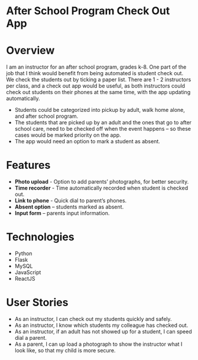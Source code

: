 # After School Program Check Out App

# Overview
I am an instructor for an after school program, grades k-8. One part of the job that I think would benefit from being automated is student check out. We check the students out by ticking a paper list. There are 1 - 2 instructors per class, and a check out app would be useful, as both instructors could check out students on their phones at the same time, with the app updating automatically.

* Students could be categorized into pickup by adult, walk home alone, and after school program.  
* The students that are picked up by an adult and the ones that go to after school care, need to be checked off when the event happens – so these cases would be marked priority on the app.  
* The app would need an option to mark a student as absent.

# Features
* **Photo upload** - Option to add parents’ photographs, for better security.  
* **Time recorder** - Time automatically recorded when student is checked out.  
* **Link to phone** - Quick dial to parent’s phones.  
* **Absent option** – students marked as absent.  
* **Input form** – parents input information.  

# Technologies
* Python
* Flask
* MySQL
* JavaScript
* ReactJS

# User Stories


* As an instructor, I can check out my students quickly and safely.  
* As an instructor, I know which students my colleague has checked out.  
* As an instructor, if an adult has not showed up for a student, I can speed dial a parent.  
* As a parent, I can up load a photograph to show the instructor what I look like, so that my child is more secure.

